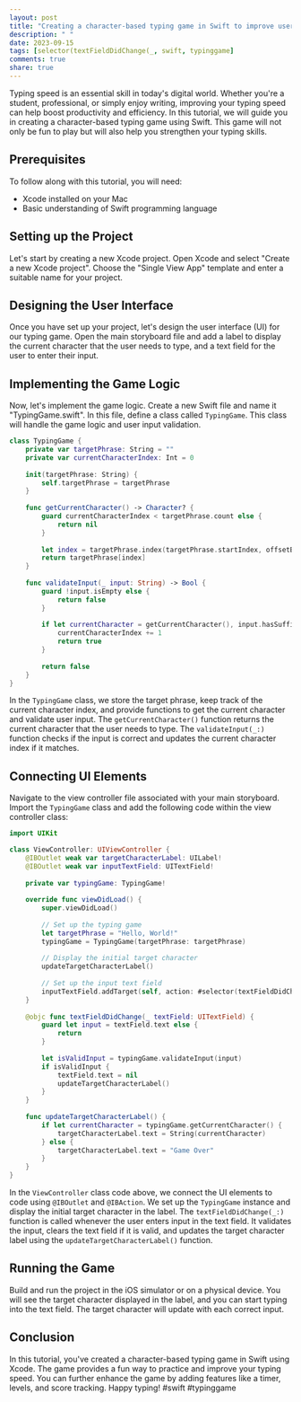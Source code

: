 ```yaml
---
layout: post
title: "Creating a character-based typing game in Swift to improve users' typing speed"
description: " "
date: 2023-09-15
tags: [selector(textFieldDidChange(_, swift, typinggame]
comments: true
share: true
---
```


Typing speed is an essential skill in today's digital world. Whether you're a student, professional, or simply enjoy writing, improving your typing speed can help boost productivity and efficiency. In this tutorial, we will guide you in creating a character-based typing game using Swift. This game will not only be fun to play but will also help you strengthen your typing skills.

## Prerequisites

To follow along with this tutorial, you will need:

- Xcode installed on your Mac
- Basic understanding of Swift programming language

## Setting up the Project

Let's start by creating a new Xcode project. Open Xcode and select "Create a new Xcode project". Choose the "Single View App" template and enter a suitable name for your project.

## Designing the User Interface

Once you have set up your project, let's design the user interface (UI) for our typing game. Open the main storyboard file and add a label to display the current character that the user needs to type, and a text field for the user to enter their input.

## Implementing the Game Logic

Now, let's implement the game logic. Create a new Swift file and name it "TypingGame.swift". In this file, define a class called `TypingGame`. This class will handle the game logic and user input validation.

```swift
class TypingGame {
    private var targetPhrase: String = ""
    private var currentCharacterIndex: Int = 0
    
    init(targetPhrase: String) {
        self.targetPhrase = targetPhrase
    }
    
    func getCurrentCharacter() -> Character? {
        guard currentCharacterIndex < targetPhrase.count else {
            return nil
        }
        
        let index = targetPhrase.index(targetPhrase.startIndex, offsetBy: currentCharacterIndex)
        return targetPhrase[index]
    }
    
    func validateInput(_ input: String) -> Bool {
        guard !input.isEmpty else {
            return false
        }
        
        if let currentCharacter = getCurrentCharacter(), input.hasSuffix(String(currentCharacter)) {
            currentCharacterIndex += 1
            return true
        }
        
        return false
    }
}
```

In the `TypingGame` class, we store the target phrase, keep track of the current character index, and provide functions to get the current character and validate user input. The `getCurrentCharacter()` function returns the current character that the user needs to type. The `validateInput(_:)` function checks if the input is correct and updates the current character index if it matches.

## Connecting UI Elements

Navigate to the view controller file associated with your main storyboard. Import the `TypingGame` class and add the following code within the view controller class:

```swift
import UIKit

class ViewController: UIViewController {
    @IBOutlet weak var targetCharacterLabel: UILabel!
    @IBOutlet weak var inputTextField: UITextField!
    
    private var typingGame: TypingGame!
    
    override func viewDidLoad() {
        super.viewDidLoad()
        
        // Set up the typing game
        let targetPhrase = "Hello, World!"
        typingGame = TypingGame(targetPhrase: targetPhrase)
        
        // Display the initial target character
        updateTargetCharacterLabel()
        
        // Set up the input text field
        inputTextField.addTarget(self, action: #selector(textFieldDidChange(_:)), for: .editingChanged)
    }
    
    @objc func textFieldDidChange(_ textField: UITextField) {
        guard let input = textField.text else {
            return
        }
        
        let isValidInput = typingGame.validateInput(input)
        if isValidInput {
            textField.text = nil
            updateTargetCharacterLabel()
        }
    }
    
    func updateTargetCharacterLabel() {
        if let currentCharacter = typingGame.getCurrentCharacter() {
            targetCharacterLabel.text = String(currentCharacter)
        } else {
            targetCharacterLabel.text = "Game Over"
        }
    }
}
```

In the `ViewController` class code above, we connect the UI elements to code using `@IBOutlet` and `@IBAction`. We set up the `TypingGame` instance and display the initial target character in the label. The `textFieldDidChange(_:)` function is called whenever the user enters input in the text field. It validates the input, clears the text field if it is valid, and updates the target character label using the `updateTargetCharacterLabel()` function.

## Running the Game

Build and run the project in the iOS simulator or on a physical device. You will see the target character displayed in the label, and you can start typing into the text field. The target character will update with each correct input.

## Conclusion

In this tutorial, you've created a character-based typing game in Swift using Xcode. The game provides a fun way to practice and improve your typing speed. You can further enhance the game by adding features like a timer, levels, and score tracking. Happy typing! #swift #typinggame